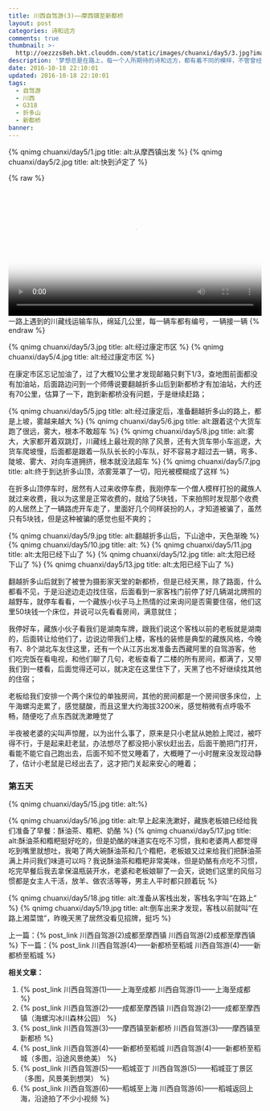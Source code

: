 ```yaml
---
title: 川西自驾游(3)——摩西镇至新都桥
layout: post
categories: 诗和远方
comments: true
thumbnail: >-
  http://oezzzs8eh.bkt.clouddn.com/static/images/chuanxi/day5/3.jpg?imageView2/2/w/600/
description: '梦想总是在路上，每一个人所期待的诗和远方，都有着不同的模样，不管曾经怎样的心生向往，都不如此刻启程前往；'
date: 2016-10-18 22:10:01
updated: 2016-10-18 22:10:01
tags: 
  - 自驾游
  - 川西
  - G318
  - 折多山
  - 新都桥
banner:
---
```


{% qnimg chuanxi/day5/1.jpg title: alt:从摩西镇出发 %}
{% qnimg chuanxi/day5/2.jpg title: alt:快到泸定了 %}


{% raw %}
<div class="video">
    <a href="javascript:void(0);" class="btn-play"></a>
    <video width="100%" controls="" src="http://oezzzs8eh.bkt.clouddn.com/static/images/chuanxi/day5/20160929_032304.mp4" poster="http://oezzzs8eh.bkt.clouddn.com/static/images/chuanxi/day5/20160929_032304.mp4.png"></video>
</div>
<span class="caption">一路上遇到的川藏线运输车队，绵延几公里，每一辆车都有编号，一辆接一辆</span>
{% endraw %}

{% qnimg chuanxi/day5/3.jpg title: alt:经过康定市区 %}
{% qnimg chuanxi/day5/4.jpg title: alt:经过康定市区 %}

在康定市区忘记加油了，过了大概10公里才发现邮箱只剩下1/3，查地图前面都没有加油站，后面路边问到一个师傅说要翻越折多山后到新都桥才有加油站，大约还有70公里，估算了一下，跑到新都桥没有问题，于是继续赶路；

{% qnimg chuanxi/day5/5.jpg title: alt:经过康定后，准备翻越折多山的路上，都是上坡，雾越来越大 %}
{% qnimg chuanxi/day5/6.jpg title: alt:跟着这个大货车跑了很远，雾大，根本不敢超车 %}
{% qnimg chuanxi/day5/8.jpg title: alt:雾大，大家都开着双跳灯，川藏线上最壮观的除了风景，还有大货车带小车巡逻，大货车爬坡慢，后面都是跟着一队队长长的小车队，好不容易才超过去一辆，弯多、陡坡、雾大、对向车道拥挤，根本就没法超车 %}
{% qnimg chuanxi/day5/7.jpg title: alt:终于到达折多山顶，浓雾笼罩了一切，阳光被模糊成了这样 %}

在折多山顶停车时，居然有人过来收停车费，我刚停车一个僧人模样打扮的藏族人就过来收费，我以为这里是正常收费的，就给了5块钱，下来拍照时发现那个收费的人居然上了一辆路虎开车走了，里面好几个同样装扮的人，才知道被骗了，虽然只有5块钱，但是这种被骗的感觉也挺不爽的；

{% qnimg chuanxi/day5/9.jpg title: alt:翻越折多山后，下山途中，天色渐晚 %}
{% qnimg chuanxi/day5/10.jpg title: alt: %}
{% qnimg chuanxi/day5/11.jpg title: alt:太阳已经下山了 %}
{% qnimg chuanxi/day5/12.jpg title: alt:太阳已经下山了 %}
{% qnimg chuanxi/day5/13.jpg title: alt:太阳已经下山了 %}

翻越折多山后就到了被誉为摄影家天堂的新都桥，但是已经天黑，除了路面，什么都看不见，于是沿途边走边找住宿，后面看到一家客栈门前停了好几辆湖北牌照的越野车，就停车看看，一个藏族小伙子马上热情的过来询问是否需要住宿，他们这里50块钱一个床位，并说可以先看看房间，满意就住；

我停好车，藏族小伙子看我们是湖南车牌，跟我们说这个客栈以前的老板就是湖南的，后面转让给他们了，边说边带我们上楼，客栈的装修是典型的藏族风格，今晚有7、8个湖北车友住这里，还有一个从江苏出发准备去西藏阿里的自驾游客，他们吃完饭在看电视，和他们聊了几句，老板查看了二楼的所有房间，都满了，又带我们到一楼看，后面觉得还可以，就决定在这里住下了，天黑了也不好继续找其他的住宿；

老板给我们安排一个两个床位的单独房间，其他的房间都是一个房间很多床位，上午海螺沟走累了，感觉腿酸，而且这里大约海拔3200米，感觉稍微有点呼吸不畅，随便吃了点东西就洗漱睡觉了

半夜被老婆的尖叫声惊醒，以为出什么事了，原来是只小老鼠从她脸上爬过，被吓得不行，于是起来赶老鼠，办法想尽了都没把小家伙赶出去，后面干脆把门打开，看能不能它自己跑出去，后面不知不觉又睡着了，大概睡了一小时醒来没发现动静了，估计小老鼠是已经出去了，这才把门关起来安心的睡着；

### 第五天

{% qnimg chuanxi/day5/15.jpg title: alt:%}

{% qnimg chuanxi/day5/16.jpg title: alt:早上起来洗漱好，藏族老板娘已经给我们准备了早餐：酥油茶、糌粑、奶酪 %}
{% qnimg chuanxi/day5/17.jpg title: alt:酥油茶和糌粑挺好吃的，但是奶酪的味道实在吃不习惯，我和老婆两人都觉得吃到嘴里就想吐，我喝了两大碗酥油茶和几个糌粑，老板娘又过来给我们把酥油茶满上并问我们味道可以吗？我说酥油茶和糌粑非常美味，但是奶酪有点吃不习惯，吃完早餐后我去拿保温瓶装开水，老婆和老板娘聊了一会天，说她们这里的风俗习惯都是女主人干活，放羊、做农活等等，男主人平时都只顾着玩 %}

{% qnimg chuanxi/day5/18.jpg title: alt:准备从客栈出发，客栈名字叫“在路上” %}
{% qnimg chuanxi/day5/19.jpg title: alt:倒车出来才发现，客栈以前就叫“在路上湘菜馆”，昨晚天黑了居然没看见招牌，挺巧 %}

上一篇：{% post_link 川西自驾游(2)成都至摩西镇 川西自驾游(2)成都至摩西镇 %}
下一篇：{% post_link 川西自驾游(4)——新都桥至稻城 川西自驾游(4)——新都桥至稻城 %}


**相关文章：**
1. {% post_link 川西自驾游(1)——上海至成都 川西自驾游(1)——上海至成都 %}
2. {% post_link 川西自驾游(2)——成都至摩西镇 川西自驾游(2)——成都至摩西镇（海螺沟冰川森林公园） %}
3. {% post_link 川西自驾游(3)——摩西镇至新都桥 川西自驾游(3)——摩西镇至新都桥 %}
4. {% post_link 川西自驾游(4)——新都桥至稻城 川西自驾游(4)——新都桥至稻城（多图，沿途风景绝美） %}
5. {% post_link 川西自驾游(5)——稻城亚丁 川西自驾游(5)——稻城亚丁景区（多图，风景美到想哭） %}
6. {% post_link 川西自驾游(6)——稻城至上海 川西自驾游(6)——稻城返回上海，沿途拍了不少小视频 %}
